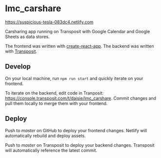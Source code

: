 # lmc_carshare

https://suspicious-tesla-083dc4.netlify.com

Carsharing app running on Transposit with Google Calendar and Google Sheets as data stores.

The frontend was written with [create-react-app](https://github.com/facebook/create-react-app). The backend was written with [Transposit](https://transposit.com).

## Develop

On your local machine, run `npm run start` and quickly iterate on your frontend.

To iterate on the backend, edit code in Tranposit: https://console.transposit.com/t/daisie/lmc_carshare. Commit changes and pull them locally to merge them with your frontend.

## Deploy

Push to _master_ on GitHub to deploy your frontend changes. Netlify will automatically rebuild and deploy assets.

Push to _master_ on Transposit to deploy your backend changes. Transposit will automatically reference the latest commit.
